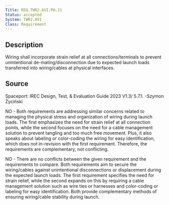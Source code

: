 ```yaml
---
Title: REQ.TWR2.AVI.PA.11
Status: accepted
System: TWR2.AVI
Class: Requirement
---
```


## Description

Wiring shall incorporate strain relief at all connections/terminals to prevent
unintentional de-mating/disconnection due to expected launch loads transferred into wiring/cables at physical interfaces.

## Source

Spaceport: IREC Design, Test, & Evaluation Guide 2023 V1.3/ 5.7.1. -Szymon Życiński


NO - Both requirements are addressing similar concerns related to managing the physical stress and organization of wiring during launch loads. The first emphasizes the need for strain relief at all connection points, while the second focuses on the need for a cable management solution to prevent tangling and too much free movement. Plus, it also speaks about labeling or color-coding the wiring for easy identification, which does not in-revision with the first requirement. Therefore, the requirements are complementary, not conflicting.

NO - There are no conflicts between the given requirement and the requirements to compare. Both requirements aim to secure the wiring/cables against unintentional disconnections or displacement during the expected launch loads. The first requirement specifies the need for strain relief, while the second expands on this by requiring a cable management solution such as wire ties or harnesses and color-coding or labeling for easy identification. Both provide complementary methods of ensuring wiring/cable stability during launch.